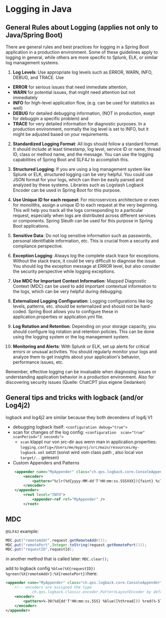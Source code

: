 # Logging in Java
## General Rules about Logging (applies not only to Java/Spring Boot)

There are general rules and best practices for logging in a Spring Boot application in a production environment. Some of these guidelines apply to logging in general, while others are more specific to Splunk, ELK, or similar log management systems.

1. **Log Levels**: Use appropriate log levels such as ERROR, WARN, INFO, DEBUG, and TRACE. Use 
  * **ERROR** for serious issues that need immediate attention, 
  * **WARN** for potential issues, that might need attention but not immediately
  * **INFO** for high-level application flow, (e.g. can be used for statistics as well) 
  * **DEBUG** for detailed debugging information, (NOT in production, exept for debuggin a specific problem) and 
  * **TRACE** for very detailed information for diagnostic purposes. In a production environment, normally the log level is set to INFO, but it might be adjusted based on your requirements.

2. **Standardized Logging Format**: All logs should follow a standard format. It should include at least timestamp, log level, service ID or name, thread ID, class or method name, and the message. You can use the logging capabilities of Spring Boot and SLF4J to accomplish this.

3. **Structured Logging**: If you are using a log management system like Splunk or ELK, structured logging can be very helpful. You could use JSON format for your logs, which can then be easily parsed and analyzed by these systems. Libraries such as Logstash Logback Encoder can be used in Spring Boot for this purpose.

4. **Use Unique ID for each request**: For microservices architecture or even for monoliths, assign a unique ID to each request at the very beginning. This will help you track all the logs corresponding to a particular request, especially when logs are distributed across different services or components. Spring Sleuth can be used for this purpose in Spring Boot applications.

5. **Sensitive Data**: Do not log sensitive information such as passwords, personal identifiable information, etc. This is crucial from a security and compliance perspective.

6. **Exception Logging**: Always log the complete stack trace for exceptions. Without the stack trace, it could be very difficult to diagnose the issue. You should log the exception message at ERROR level, but also consider the security perspective while logging exceptions.

7. **Use MDC for Important Context Information**: Mapped Diagnostic Context (MDC) can be used to add important contextual information to the logs, which can be very helpful during debugging.

8. **Externalized Logging Configuration**: Logging configurations like log levels, patterns, etc. should be externalized and should not be hard-coded. Spring Boot allows you to configure these in application.properties or application.yml file.

9. **Log Rotation and Retention**: Depending on your storage capacity, you should configure log rotation and retention policies. This can be done using the logging system or the log management system.

10. **Monitoring and Alerts**: With Splunk or ELK, set up alerts for critical errors or unusual activities. You should regularly monitor your logs and analyze them to get insights about your application's behavior, performance issues, etc.

Remember, effective logging can be invaluable when diagnosing issues or understanding application behavior in a production environment. Also for discovering security issues 
(Quelle: ChatCPT plus eigene Gedanken)


## General tips and tricks with logback (and/or Log4j2)
logback and log4j2 are similar because they both decendens of log4j V1
* debugging logback itself: `<configuration debug="true">`
* scan for changes of the log config: `<configuration  scan="true" scanPeriod="3 seconds">`
    * `scan` klappt nur von src-dir aus wenn man in application.properties: 
`logging.config=/Users/me/myproj/src/main/resources/my-logback.xml` setzt (sonst wird vom class path , also local von `target/..` gelesen)
* Custom Appenders and Patterns
```xml
    <appender name="MyAppender" class="ch.qos.logback.core.ConsoleAppender">        
        <encoder>
            <pattern>"%clr(%d{yyyy-MM-dd'T'HH:mm:ss.SSSXXX}){faint} %clr(%5p) %clr(${PID:- }){magenta} %clr(---){faint} %clr([%15.15t]){faint} %clr(){faint}%clr(%-40.40logger{39}){cyan} %clr(:){faint} %m%n$%wEx"</pattern>
        </encoder>
    </appender>
        <root level="INFO">
            <appender-ref ref="MyAppender" />
        </root>
```

## MDC
`@SLF4J` example:
```Java
MDC.put("remoteAddr",request.getRemoteAddr());
MDC.put("remotePort",Integer.toString(request.getRemotePort()));
MDC.put("requestID",requestId);
```
in another method that is called later: 
`MDC.clear();`

add to logback config `%blue(%X{requestID}) %green(%X{remoteAddr}:%X{remotePort})`here:
```xml
<appender name="MyAppender" class="ch.qos.logback.core.ConsoleAppender">
    <!-- encoders are assigned the type
            ch.qos.logback.classic.encoder.PatternLayoutEncoder by default -->
    <encoder>
        <pattern>%-30(%d{dd'T'HH:mm:ss.SSS} %blue([%thread])) %red(%-5level) %cyan(%logger{15}) %blue(%X{requestID}) %green(%X{remoteAddr}:%X{remotePort}) %msg %n</pattern>
    </encoder>
</appender>
```
